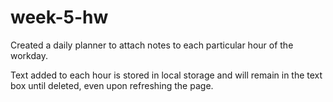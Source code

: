 # week-5-hw


Created a daily planner to attach notes to each particular hour of the workday. 

Text added to each hour is stored in local storage and will remain in the text box until deleted, even upon refreshing the page.
